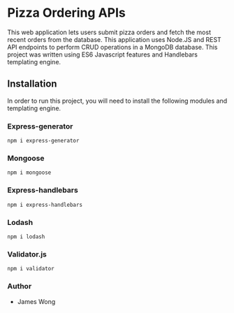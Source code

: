 # Pizza Ordering APIs

This web application lets users submit pizza orders and fetch the most recent orders from the database. This application uses Node.JS and REST API endpoints to perform CRUD operations in a MongoDB database. This project was written using ES6 Javascript features and Handlebars templating engine.

## Installation

In order to run this project, you will need to install the following modules and templating engine.

### Express-generator

```
npm i express-generator
```

### Mongoose

```
npm i mongoose
```

### Express-handlebars

```
npm i express-handlebars
```

### Lodash

```
npm i lodash
```

### Validator.js

```
npm i validator
```

### Author

* James Wong

